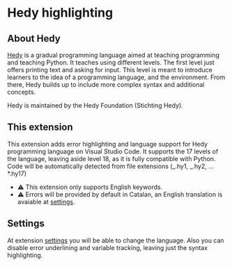 # Hedy highlighting

## About Hedy

[Hedy](https://www.hedy.org/) is a gradual programming language aimed at teaching programming and teaching Python. It
teaches using different levels. The first level just offers printing text and asking for input. This level is meant to
introduce learners to the idea of a programming language, and the environment. From there, Hedy builds up to include
more complex syntax and additional concepts.

Hedy is maintained by the Hedy Foundation (Stichting Hedy).

## This extension

This extension adds error highlighting and language support for Hedy programming language on Visual Studio Code. It
supports the 17 levels of the language, leaving aside level 18, as it is fully compatible with Python. Code will be
automatically detected from file extensions (_.hy1, _.hy2, ... \*.hy17)

- ⚠️ This extension only supports English keywords.
- ⚠️ Errors will be provided by default in Catalan, an English translation is avaiable at
  [settings](command:workbench.action.openSettings?%22@ext:aniollidon.hedy-highlighting%22).

## Settings

At extension [settings](command:workbench.action.openSettings?%22@ext:aniollidon.hedy-highlighting%22) you will be able
to change the language. Also you can disable error underlining and variable tracking, leaving just the syntax
highlighting.
